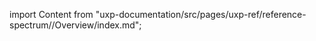 
import Content from "uxp-documentation/src/pages/uxp-ref/reference-spectrum//Overview/index.md";

<Content query="product=photoshop"/>
